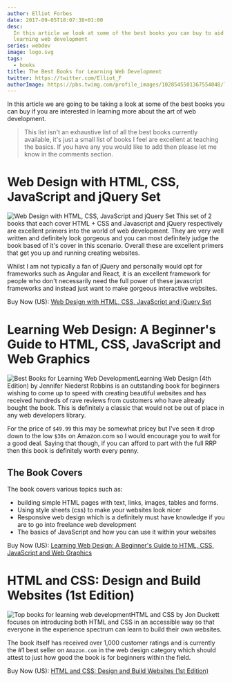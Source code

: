 ```yaml
---
author: Elliot Forbes
date: 2017-09-05T18:07:38+01:00
desc:
  In this article we look at some of the best books you can buy to aid you in
  learning web development
series: webdev
image: logo.svg
tags:
  - books
title: The Best Books for Learning Web Development
twitter: https://twitter.com/Elliot_F
authorImage: https://pbs.twimg.com/profile_images/1028545501367554048/lzr43cQv_400x400.jpg
---
```


In this article we are going to be taking a look at some of the best books you
can buy if you are interested in learning more about the art of web development.

> This list isn't an exhaustive list of all the best books currently available,
> it's just a small list of books I feel are excellent at teaching the basics.
> If you have any you would like to add then please let me know in the comments
> section.

# Web Design with HTML, CSS, JavaScript and jQuery Set

<p><img alt="Web Design with HTML, CSS, JavaScript and jQuery Set" src="https://images.tutorialedge.net/books/web-design-with-html.jpg" class="book-img" />
This set of 2 books that each cover HTML + CSS and Javascript and jQuery respectively are excellent primers into the world of web development. They are very well written and definitely look gorgeous and you can most definitely judge the book based of it's cover in this scenario. Overall these are excellent primers that get you up and running creating websites.</p>

Whilst I am not typically a fan of jQuery and personally would opt for
frameworks such as Angular and React, it is an excellent framework for people
who don't necessarily need the full power of these javascript frameworks and
instead just want to make gorgeous interactive websites.

<div class="amazon-link">Buy Now (US): <a href="http://amzn.to/2x8dLFP">Web Design with HTML, CSS, JavaScript and jQuery Set</a></div>

# Learning Web Design: A Beginner's Guide to HTML, CSS, JavaScript and Web Graphics

<p><img alt="Best Books for Learning Web Development" src="https://images.tutorialedge.net/books/learning-web-design.jpg" class="book-img"/>Learning Web Design (4th Edition) by Jennifer Niederst Robbins is an outstanding book for beginners wishing to come up to speed with creating beautiful websites and has received hundreds of rave reviews from customers who have already bought the book. This is definitely a classic that would not be out of place in any web developers library.</p>

For the price of `$49.99` this may be somewhat pricey but I've seen it drop down
to the low `$30s` on Amazon.com so I would encourage you to wait for a good
deal. Saying that though, if you can afford to part with the full RRP then this
book is definitely worth every penny.

## The Book Covers

The book covers various topics such as:

- building simple HTML pages with text, links, images, tables and forms.
- Using style sheets (css) to make your websites look nicer
- Responsive web design which is a definitely must have knowledge if you are to
  go into freelance web development
- The basics of JavaScript and how you can use it within your websites

<div class="amazon-link">Buy Now (US): <a href="http://amzn.to/2vIV37C">Learning Web Design: A Beginner's Guide to HTML, CSS, JavaScript and Web Graphics</a></div>

# HTML and CSS: Design and Build Websites (1st Edition)

<p><img alt="Top books for learning web development" src="https://images.tutorialedge.net/books/html-and-css.jpg" class="book-img"/>HTML and CSS by Jon Duckett focuses on introducing both HTML and CSS in an accessible way so that everyone in the experience spectrum can learn to build their own websites. </p>

The book itself has received over 1,000 customer ratings and is currently the #1
best seller on `Amazon.com` in the web design category which should attest to
just how good the book is for beginners within the field.

<div class="amazon-link">Buy Now (US): <a href="http://amzn.to/2gDDCL8">HTML and CSS: Design and Build Websites (1st Edition)</a></div>
